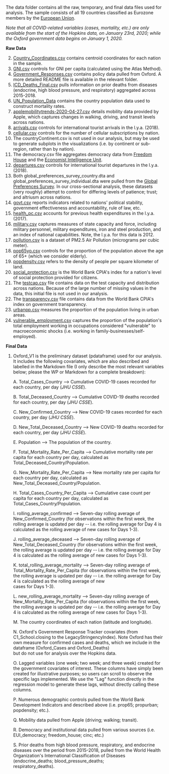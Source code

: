 The data folder contains all the raw, temporary, and final data files used for analysis. The sample consists of all 19 countries classified as Eurozone members by the [European Union](https://europa.eu/european-union/about-eu/euro/which-countries-use-euro_en).

*Note that all COVID-related variables (cases, mortality, etc.) are only available from the start of the Hopkins data, on January 23rd, 2020; while the Oxford government data begins on January 1, 2020.*

**Raw Data**


2. [Country_Coordinates.csv](https://developers.google.com/public-data/docs/canonical/countries_csv) contains centroid coordinates for each nation in the sample.
3. [GNI.csv](https://data.worldbank.org/indicator/NY.GNP.PCAP.CD?view=chart) controls for GNI per capita (calculated using the Atlas Method).
4. [Government_Responses.csv](https://www.bsg.ox.ac.uk/research/research-projects/coronavirus-government-response-tracker) contains policy data pulled from Oxford. A more detailed README file is available in the relevant folder.
5. [ICD_Deaths_Final.csv](https://www.who.int/classifications/icd/icdonlineversions/en/) pulls information on prior deaths from diseases (endocrine, high blood pressure, and respiratory) aggregated across 2015-2018.
6. [UN_Population_Data](https://population.un.org/wpp/Download/Standard/Population/) contains the country population data used to construct mortality rates.
7. [applemobilitytrends-2020-04-27.csv](https://www.apple.com/covid19/mobility) details mobility data provided by Apple, which captures changes in walking, driving, and transit levels across nations.
8. [arrivals.csv](https://data.worldbank.org/indicator/ST.INT.ARVL) controls for international tourist arrivals in the l.y.a. (2018).
9. [cellular.csv](https://data.worldbank.org/indicator/IT.CEL.SETS.P2?start=1960) controls for the number of cellular subscriptions by nation.
10. The countryContinent.csv is not used in our analysis, but may be used to generate subplots in the visualizations (i.e. by continent or sub-region, rather than by nation).
11. The democracy.csv file aggregates democracy data from [Freedom House](https://freedomhouse.org/countries/freedom-world/scores) and the [Economist Intelligence Unit](https://www.eiu.com/topic/democracy-index?&zid=democracyindex2019&utm_source=blog&utm_medium=blog&utm_name=democracyindex2019&utm_term=democracyindex2019&utm_content=top_link).
12. [departures.csv](https://data.worldbank.org/indicator/ST.INT.DPRT) controls for international tourist departures in the l.y.a. (2018).
13. Both global_preferences_survey_country.dta and global_preferences_survey_individual.dta were pulled from the [Global Preferences Survey](https://www.briq-institute.org/global-preferences/downloads). In our cross-sectional analysis, these datasets (very roughly) attempt to control for differing levels of patience; trust; and altriusm across nations.
14. [govt.csv](https://info.worldbank.org/governance/wgi/Home/Documents) reports indicators related to nations' political stability, government effectiveness and accountability, rule of law, etc.
15. [health_pc.csv](https://data.worldbank.org/indicator/SH.XPD.CHEX.PC.CD?view=chart) accounts for previous health expenditures in the l.y.a. (2017).
16. [military.csv](https://correlatesofwar.org/data-sets/national-material-capabilities) captures measures of state capacity and force, including military personnel, military expenditures, iron and steel production, and an index of national capabilities. Note, the l.y.a. for this data is 2012.
17. [pollution.csv](https://data.worldbank.org/indicator/EN.ATM.PM25.MC.M3?view=chart) is a dataset of PM2.5 Air Pollution (micrograms per cubic meter).
18. [pop65yo.csv](https://data.worldbank.org/indicator/SP.POP.65UP.TO.ZS) controls for the proportion of the population above the age of 65+ (which we consider elderly).
19. [popdensity.csv](https://data.worldbank.org/indicator/EN.POP.DNST) refers to the density of people per square kilometer of land.
20. [social_protection.csv](https://data.worldbank.org/indicator/IQ.CPA.PROT.XQ?view=chart) is the World Bank CPIA's index for a nation's level of social protection provided for citizens.
21. The [testcap.csv](https://raw.githubusercontent.com/owid/covid-19-data/master/public/data/testing/covid-testing-all-observations.csv) file contains data on the test capacity and distribution across nations. Because of the large number of missing values in the data, this initial file is not used in our analysis.
22. The [transparency.csv](https://data.worldbank.org/indicator/IQ.CPA.TRAN.XQ) file contains data from the World Bank CPIA's index on government transparency.
23. [urbanpp.csv](https://data.worldbank.org/indicator/SP.URB.TOTL.in.zs) measures the proportion of the population living in urban areas.
24. [vulnerable_employment.csv](https://data.worldbank.org/indicator/SL.EMP.VULN.ZS?view=chart) captures the proportion of the population's total employment working in occupations considered "vulnerable" to macroeconomic shocks (i.e. working in family-businesses/self-employed).

**Final Data**

1. Oxford_V1 is the preliminary dataset (pdataframe) used for our analysis. It includes the following covariates, which are also described and labelled in the Markdown file (I only describe the most relevant variables below; please the WP or Markdown for a complete breakdown):

    A. Total_Cases_Country --> Cumulative COVID-19 cases recorded for each country, per day (*JHU CSSE*).
    
    B. Total_Deceased_Country --> Cumulative COVID-19 deaths recorded for each country, per day (*JHU CSSE*).
    
    C. New_Confirmed_Country --> New COVID-19 cases recorded for each country, per day (*JHU CSSE*).
    
    D. New_Total_Deceased_Country --> New COVID-19 deaths recorded for each country, per day (*JHU CSSE*).
    
    E. Population --> The population of the country.
    
    F. Total_Mortality_Rate_Per_Capita --> Cumulative mortality rate per capita for each country per day, calculated as    
       Total_Deceased_Country/Population.
       
    G. New_Mortality_Rate_Per_Capita --> New mortality rate per capita for each country per day, calculated as    
       New_Total_Deceased_Country/Population.
       
    H. Total_Cases_Country_Per_Capita --> Cumulative case count per capita for each country per day, calculated as      
       Total_Cases_Country/Population.
       
    I. rolling_average_confirmed --> Seven-day rolling average of New_Confirmed_Country (for observations within the first 
       week, the rolling average is updated per day -- i.e. the rolling average for Day 4 is calculated as the rolling average 
       of new cases for Days 1-3).
       
    J. rolling_average_deceased --> Seven-day rolling average of New_Total_Deceased_Country (for observations within the first 
       week, the rolling average is updated per day -- i.e. the rolling average for Day 4 is calculated as the rolling average 
       of new cases for Days 1-3).
       
    K. total_rolling_average_mortality --> Seven-day rolling average of Total_Mortality_Rate_Per_Capita (for observations
       within the first week, the rolling average is updated per day -- i.e. the rolling average for Day 4 is calculated as the rolling average of new     
       cases for Days 1-3).
       
    L. new_rolling_average_mortality --> Seven-day rolling average of New_Mortality_Rate_Per_Capita (for observations
       within the first week, the rolling average is updated per day -- i.e. the rolling average for Day 4 is calculated as the rolling average of new 
       cases for Days 1-3).
       
    M. The country coordinates of each nation (latitude and longitude).
    
    N. Oxford's Government Response Tracker covariates (from C1_School.closing to the LegacyStringencyIndex). Note Oxford has 
       their own measure for confirmed cases and deaths, which we include in the dataframe (Oxford_Cases and Oxford_Deaths)   
       but do not use for analysis over the Hopkins data.
       
    O. Lagged variables (one week; two week; and three week) created for the government covariates of interest. These columns 
       have simply been created for illustrative purposes; so users can scroll to observe the specific lags implemented. We          use the "Lag" function directly 
       in the regression model to generate these lags, without directly calling these columns.
       
    P. Numerous demographic controls pulled from the World Bank Development Indicators and described above (i.e. prop65; 
       propurban; popdensity; etc.).
       
    Q. Mobility data pulled from Apple (driving; walking; transit).
    
    R. Democracy and institutional data pulled from various sources (i.e. EUI_democracy; freedom_house; cinc; etc.)
    
    S. Prior deaths from high blood pressure, respiratory, and endocrine diseases over the period from 2015-2018, pulled from 
       the World Health Organization's International Classification of Diseases (endocrine_deaths; blood_pressure_deaths;     
       respiratory_deaths).
      

